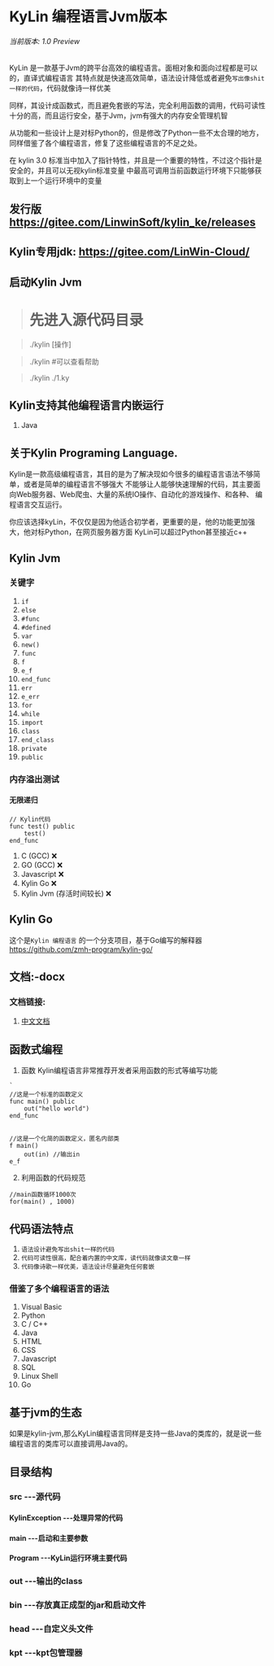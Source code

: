 # KyLin 编程语言Jvm版本
###### 当前版本: 1.0 Preview
KyLin 是一款基于Jvm的跨平台高效的编程语言。面相对象和面向过程都是可以的，直译式编程语言
其特点就是快速高效简单，语法设计降低或者避免```写出像shit一样的代码```，代码就像诗一样优美
  
同样，其设计成函数式，而且避免套嵌的写法，完全利用函数的调用，代码可读性十分的高，而且运行安全，基于Jvm，jvm有强大的内存安全管理机智

从功能和一些设计上是对标Python的，但是修改了Python一些不太合理的地方，同样借鉴了各个编程语言，修复了这些编程语言的不足之处。

在 kylin 3.0 标准当中加入了指针特性，并且是一个重要的特性，不过这个指针是安全的，并且可以无视kylin标准变量
中最高可调用当前函数运行环境下只能够获取到上一个运行环境中的变量

## 发行版 https://gitee.com/LinwinSoft/kylin_ke/releases
## Kylin专用jdk: https://gitee.com/LinWin-Cloud/

## 启动Kylin Jvm
> # 先进入源代码目录

> ./kylin [操作]

> ./kylin #可以查看帮助

> ./kylin ./1.ky

## Kylin支持其他编程语言内嵌运行
1. Java

## 关于Kylin Programing Language.
Kylin是一款高级编程语言，其目的是为了解决现如今很多的编程语言语法不够简单，或者是简单的编程语言不够强大
不能够让人能够快速理解的代码，其主要面向Web服务器、Web爬虫、大量的系统IO操作、自动化的游戏操作、和各种、
编程语言交互运行。

你应该选择kyLin，不仅仅是因为他适合初学者，更重要的是，他的功能更加强大，他对标Python，在网页服务器方面
KyLin可以超过Python甚至接近c++

##  Kylin Jvm
### 关键字
1. ```if```
2. ```else```
3. ```#func```
4. ```#defined```
5. ```var```
6. ```new()```
7. ```func```
8. ```f```
9. ```e_f```
10. ```end_func```
11. ```err```
12. ```e_err```
13. ```for```
14. ```while```
15. ```import```
16. ```class```
17. ```end_class```
18. ```private```
19. ```public```

### 内存溢出测试
#### 无限递归
```
// Kylin代码
func test() public
	test()
end_func
```
1. C (GCC) ❌
2. GO (GCC) ❌
3. Javascript ❌
4. Kylin Go ❌
5. Kylin Jvm (存活时间较长)  ❌ 

## Kylin Go
这个是```Kylin 编程语言``` 的一个分支项目，基于Go编写的解释器
https://github.com/zmh-program/kylin-go/

## 文档:-docx
### 文档链接:
1. <a href='https://gitee.com/LinwinSoft/kylin_ke/tree/master/doc/Chinese'>中文文档</a>

## 函数式编程
1. 函数
Kylin编程语言非常推荐开发者采用函数的形式等编写功能
```
`
//这是一个标准的函数定义
func main() public
	out("hello world")
end_func

```
```

//这是一个化简的函数定义，匿名内部类
f main()
	out(in) //输出in
e_f

```

2. 利用函数的代码规范

```
//main函数循环1000次
for(main() , 1000)  
```

## 代码语法特点
1. ```语法设计避免写出shit一样的代码```
2. ```代码可读性很高，配合着内置的中文库，读代码就像读文章一样```
3. ```代码像诗歌一样优美，语法设计尽量避免任何套嵌```

### 借鉴了多个编程语言的语法
1. Visual Basic
2. Python
3. C / C++
4. Java
5. HTML
6. CSS
7. Javascript
8. SQL
9. Linux Shell
10. Go

## 基于jvm的生态
如果是kylin-jvm,那么KyLin编程语言同样是支持一些Java的类库的，就是说一些编程语言的类库可以直接调用Java的。

## 目录结构
### src ---源代码
#### KylinException	---处理异常的代码
#### main ---启动和主要参数
#### Program ---KyLin运行环境主要代码

### out ---输出的class
### bin ---存放真正成型的jar和启动文件
### head ---自定义头文件
### kpt ---kpt包管理器
